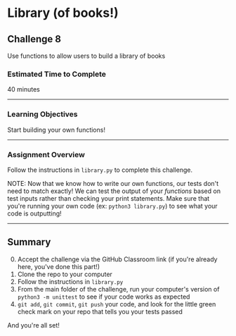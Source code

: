 # Library (of books!)

## Challenge 8

Use functions to allow users to build a library of books

### Estimated Time to Complete

40 minutes

---

### Learning Objectives

Start building your own functions!

---

### Assignment Overview

Follow the instructions in `library.py` to complete this challenge. 

NOTE: Now that we know how to write our own functions, our tests don't need to match exactly! We can test the output of your _functions_ based on test inputs rather than checking your print statements. Make sure that you're running your own code (ex: `python3 library.py`) to see what your code is outputting!

---

## Summary

0. Accept the challenge via the GitHub Classroom link (if you're already here, you've done this part!)
1. Clone the repo to your computer
2. Follow the instructions in `library.py`
3. From the main folder of the challenge, run your computer's version of `python3 -m unittest` to see if your code works as expected
4. `git add`, `git commit`, `git push` your code, and look for the little green check mark on your repo that tells you your tests passed

And you're all set!
